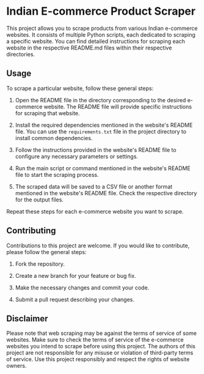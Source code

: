 # Indian E-commerce Product Scraper

This project allows you to scrape products from various Indian e-commerce websites. It consists of multiple Python scripts, each dedicated to scraping a specific website. You can find detailed instructions for scraping each website in the respective README.md files within their respective directories.

## Usage

To scrape a particular website, follow these general steps:

1. Open the README file in the directory corresponding to the desired e-commerce website. The README file will provide specific instructions for scraping that website.

2. Install the required dependencies mentioned in the website's README file. You can use the `requirements.txt` file in the project directory to install common dependencies.

3. Follow the instructions provided in the website's README file to configure any necessary parameters or settings.

4. Run the main script or command mentioned in the website's README file to start the scraping process.

5. The scraped data will be saved to a CSV file or another format mentioned in the website's README file. Check the respective directory for the output files.

Repeat these steps for each e-commerce website you want to scrape.

## Contributing

Contributions to this project are welcome. If you would like to contribute, please follow the general steps:

1. Fork the repository.

2. Create a new branch for your feature or bug fix.

3. Make the necessary changes and commit your code.

4. Submit a pull request describing your changes.

## Disclaimer

Please note that web scraping may be against the terms of service of some websites. Make sure to check the terms of service of the e-commerce websites you intend to scrape before using this project. The authors of this project are not responsible for any misuse or violation of third-party terms of service. Use this project responsibly and respect the rights of website owners.
